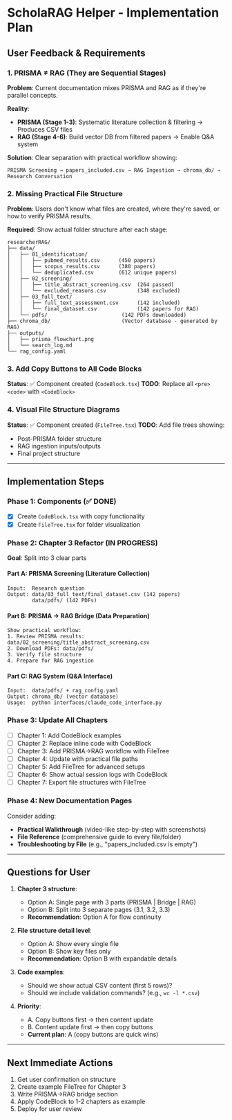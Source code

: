 # ScholaRAG Helper - Implementation Plan

## User Feedback & Requirements

### 1. **PRISMA ≠ RAG** (They are Sequential Stages)
**Problem**: Current documentation mixes PRISMA and RAG as if they're parallel concepts.

**Reality**:
- **PRISMA (Stage 1-3)**: Systematic literature collection & filtering → Produces CSV files
- **RAG (Stage 4-6)**: Build vector DB from filtered papers → Enable Q&A system

**Solution**: Clear separation with practical workflow showing:
```
PRISMA Screening → papers_included.csv → RAG Ingestion → chroma_db/ → Research Conversation
```

### 2. **Missing Practical File Structure**
**Problem**: Users don't know what files are created, where they're saved, or how to verify PRISMA results.

**Required**: Show actual folder structure after each stage:
```
researcherRAG/
├── data/
│   ├── 01_identification/
│   │   ├── pubmed_results.csv      (450 papers)
│   │   ├── scopus_results.csv      (380 papers)
│   │   └── deduplicated.csv        (612 unique papers)
│   ├── 02_screening/
│   │   ├── title_abstract_screening.csv  (264 passed)
│   │   └── excluded_reasons.csv          (348 excluded)
│   ├── 03_full_text/
│   │   ├── full_text_assessment.csv      (142 included)
│   │   └── final_dataset.csv             (142 papers for RAG)
│   └── pdfs/                        (142 PDFs downloaded)
├── chroma_db/                       (Vector database - generated by RAG)
├── outputs/
│   ├── prisma_flowchart.png
│   └── search_log.md
└── rag_config.yaml
```

### 3. **Add Copy Buttons to All Code Blocks**
**Status**: ✅ Component created (`CodeBlock.tsx`)
**TODO**: Replace all `<pre><code>` with `<CodeBlock>`

### 4. **Visual File Structure Diagrams**
**Status**: ✅ Component created (`FileTree.tsx`)
**TODO**: Add file trees showing:
- Post-PRISMA folder structure
- RAG ingestion inputs/outputs
- Final project structure

---

## Implementation Steps

### Phase 1: Components (✅ DONE)
- [x] Create `CodeBlock.tsx` with copy functionality
- [x] Create `FileTree.tsx` for folder visualization

### Phase 2: Chapter 3 Refactor (IN PROGRESS)
**Goal**: Split into 3 clear parts

#### Part A: PRISMA Screening (Literature Collection)
```
Input:  Research question
Output: data/03_full_text/final_dataset.csv (142 papers)
        data/pdfs/ (142 PDFs)
```

#### Part B: PRISMA → RAG Bridge (Data Preparation)
```
Show practical workflow:
1. Review PRISMA results: data/02_screening/title_abstract_screening.csv
2. Download PDFs: data/pdfs/
3. Verify file structure
4. Prepare for RAG ingestion
```

#### Part C: RAG System (Q&A Interface)
```
Input:  data/pdfs/ + rag_config.yaml
Output: chroma_db/ (vector database)
Usage:  python interfaces/claude_code_interface.py
```

### Phase 3: Update All Chapters
- [ ] Chapter 1: Add CodeBlock examples
- [ ] Chapter 2: Replace inline code with CodeBlock
- [ ] Chapter 3: Add PRISMA→RAG workflow with FileTree
- [ ] Chapter 4: Update with practical file paths
- [ ] Chapter 5: Add FileTree for advanced setups
- [ ] Chapter 6: Show actual session logs with CodeBlock
- [ ] Chapter 7: Export file structures with FileTree

### Phase 4: New Documentation Pages
Consider adding:
- **Practical Walkthrough** (video-like step-by-step with screenshots)
- **File Reference** (comprehensive guide to every file/folder)
- **Troubleshooting by File** (e.g., "papers_included.csv is empty")

---

## Questions for User

1. **Chapter 3 structure**:
   - Option A: Single page with 3 parts (PRISMA | Bridge | RAG)
   - Option B: Split into 3 separate pages (3.1, 3.2, 3.3)
   - **Recommendation**: Option A for flow continuity

2. **File structure detail level**:
   - Option A: Show every single file
   - Option B: Show key files only
   - **Recommendation**: Option B with expandable details

3. **Code examples**:
   - Should we show actual CSV content (first 5 rows)?
   - Should we include validation commands? (e.g., `wc -l *.csv`)

4. **Priority**:
   - A. Copy buttons first → then content update
   - B. Content update first → then copy buttons
   - **Current plan**: A (copy buttons are quick wins)

---

## Next Immediate Actions

1. Get user confirmation on structure
2. Create example FileTree for Chapter 3
3. Write PRISMA→RAG bridge section
4. Apply CodeBlock to 1-2 chapters as example
5. Deploy for user review
